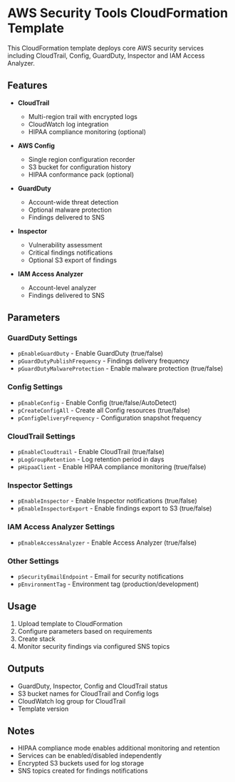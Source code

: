 #  AWS Security Tools CloudFormation Template

This CloudFormation template deploys core AWS security services including CloudTrail, Config, GuardDuty, Inspector and IAM Access Analyzer.

## Features

- **CloudTrail**
  - Multi-region trail with encrypted logs
  - CloudWatch log integration
  - HIPAA compliance monitoring (optional)

- **AWS Config** 
  - Single region configuration recorder
  - S3 bucket for configuration history
  - HIPAA conformance pack (optional)

- **GuardDuty**
  - Account-wide threat detection
  - Optional malware protection
  - Findings delivered to SNS

- **Inspector**
  - Vulnerability assessment
  - Critical findings notifications
  - Optional S3 export of findings

- **IAM Access Analyzer**
  - Account-level analyzer
  - Findings delivered to SNS

## Parameters

### GuardDuty Settings
- `pEnableGuardDuty` - Enable GuardDuty (true/false)
- `pGuardDutyPublishFrequency` - Findings delivery frequency
- `pGuardDutyMalwareProtection` - Enable malware protection (true/false)

### Config Settings  
- `pEnableConfig` - Enable Config (true/false/AutoDetect)
- `pCreateConfigAll` - Create all Config resources (true/false)
- `pConfigDeliveryFrequency` - Configuration snapshot frequency

### CloudTrail Settings
- `pEnableCloudtrail` - Enable CloudTrail (true/false) 
- `pLogGroupRetention` - Log retention period in days
- `pHipaaClient` - Enable HIPAA compliance monitoring (true/false)

### Inspector Settings
- `pEnableInspector` - Enable Inspector notifications (true/false)
- `pEnableInspectorExport` - Enable findings export to S3 (true/false)

### IAM Access Analyzer Settings
- `pEnableAccessAnalyzer` - Enable Access Analyzer (true/false)

### Other Settings
- `pSecurityEmailEndpoint` - Email for security notifications
- `pEnvironmentTag` - Environment tag (production/development)

## Usage

1. Upload template to CloudFormation
2. Configure parameters based on requirements
3. Create stack
4. Monitor security findings via configured SNS topics

## Outputs

- GuardDuty, Inspector, Config and CloudTrail status
- S3 bucket names for CloudTrail and Config logs
- CloudWatch log group for CloudTrail
- Template version

## Notes

- HIPAA compliance mode enables additional monitoring and retention
- Services can be enabled/disabled independently
- Encrypted S3 buckets used for log storage
- SNS topics created for findings notifications
